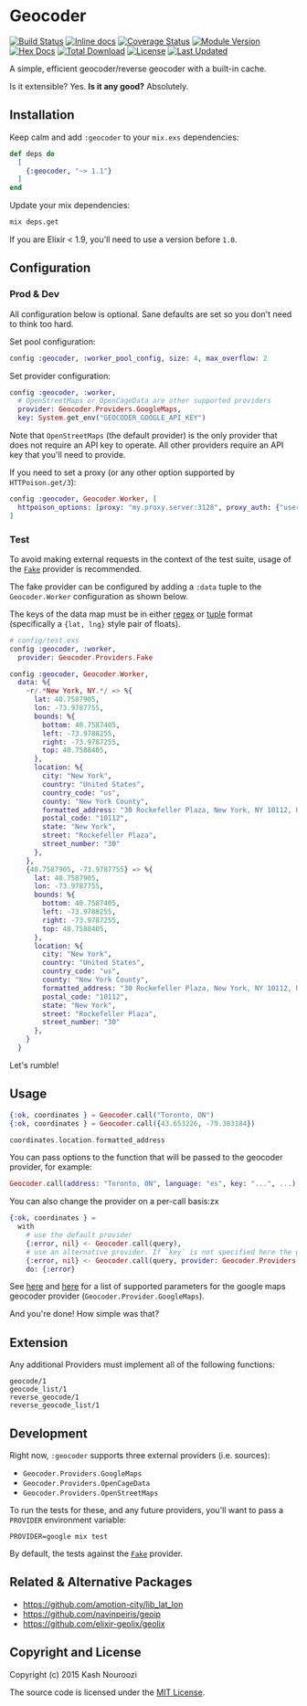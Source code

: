 # Geocoder

[![Build Status](https://github.com/knrz/geocoder/actions/workflows/elixir.yml/badge.svg)](https://github.com/knrz/geocoder/actions/workflows/elixir.yml)
[![Inline docs](http://inch-ci.org/github/knrz/geocoder.svg?branch=master)](http://inch-ci.org/github/knrz/geocoder)
[![Coverage Status](https://coveralls.io/repos/github/knrz/geocoder/badge.svg?branch=master)](https://coveralls.io/github/knrz/geocoder?branch=master)
[![Module Version](https://img.shields.io/hexpm/v/geocoder.svg)](https://hex.pm/packages/geocoder)
[![Hex Docs](https://img.shields.io/badge/hex-docs-lightgreen.svg)](https://hexdocs.pm/geocoder/)
[![Total Download](https://img.shields.io/hexpm/dt/geocoder.svg)](https://hex.pm/packages/geocoder)
[![License](https://img.shields.io/hexpm/l/geocoder.svg)](https://github.com/knrz/geocoder/blob/master/LICENSE)
[![Last Updated](https://img.shields.io/github/last-commit/knrz/geocoder.svg)](https://github.com/knrz/geocoder/commits/master)

A simple, efficient geocoder/reverse geocoder with a built-in cache.

Is it extensible? Yes.
**Is it any good?** Absolutely.

## Installation

Keep calm and add `:geocoder` to your `mix.exs` dependencies:

```elixir
def deps do
  [
    {:geocoder, "~> 1.1"}
  ]
end
```

Update your mix dependencies:

```bash
mix deps.get
```

If you are Elixir < 1.9, you'll need to use a version before `1.0`.

## Configuration

### Prod & Dev

All configuration below is optional. Sane defaults are set so you don't need to think too hard.

Set pool configuration:

```elixir
config :geocoder, :worker_pool_config, size: 4, max_overflow: 2
```

Set provider configuration:

```elixir
config :geocoder, :worker,
  # OpenStreetMaps or OpenCageData are other supported providers
  provider: Geocoder.Providers.GoogleMaps,
  key: System.get_env("GEOCODER_GOOGLE_API_KEY")
```

Note that `OpenStreetMaps` (the default provider) is the only provider that does not require an API key to operate.
All other providers require an API key that you'll need to provide.

If you need to set a proxy (or any other option supported by `HTTPoison.get/3`):

```elixir
config :geocoder, Geocoder.Worker, [
  httpoison_options: [proxy: "my.proxy.server:3128", proxy_auth: {"username", "password"}]
]
```
### Test

To avoid making external requests in the context of the test suite, usage of the [`Fake`](./lib/geocoder/providers/fake.ex) provider is recommended.

The fake provider can be configured by adding a `:data` tuple to the `Geocoder.Worker` configuration as shown below.

The keys of the data map must be in either [regex](https://hexdocs.pm/elixir/Regex.html) or
[tuple](https://hexdocs.pm/elixir/Tuple.html) format (specifically a `{lat, lng}` style pair of floats).

```elixir
# config/test.exs
config :geocoder, :worker,
  provider: Geocoder.Providers.Fake

config :geocoder, Geocoder.Worker,
  data: %{
    ~r/.*New York, NY.*/ => %{
      lat: 40.7587905,
      lon: -73.9787755,
      bounds: %{
        bottom: 40.7587405,
        left: -73.9788255,
        right: -73.9787255,
        top: 40.7588405,
      },
      location: %{
        city: "New York",
        country: "United States",
        country_code: "us",
        county: "New York County", 
        formatted_address: "30 Rockefeller Plaza, New York, NY 10112, United States of America",
        postal_code: "10112",
        state: "New York",
        street: "Rockefeller Plaza",
        street_number: "30"
      },
    },
    {40.7587905, -73.9787755} => %{
      lat: 40.7587905,
      lon: -73.9787755,
      bounds: %{
        bottom: 40.7587405,
        left: -73.9788255,
        right: -73.9787255,
        top: 40.7588405,
      },
      location: %{
        city: "New York",
        country: "United States",
        country_code: "us",
        county: "New York County", 
        formatted_address: "30 Rockefeller Plaza, New York, NY 10112, United States of America",
        postal_code: "10112",
        state: "New York",
        street: "Rockefeller Plaza",
        street_number: "30"
      },
    }
  }
```

Let's rumble!

## Usage

```elixir
{:ok, coordinates } = Geocoder.call("Toronto, ON")
{:ok, coordinates } = Geocoder.call({43.653226, -79.383184})

coordinates.location.formatted_address
```

You can pass options to the function that will be passed to the geocoder provider, for example:

```elixir
Geocoder.call(address: "Toronto, ON", language: "es", key: "...", ...)
```

You can also change the provider on a per-call basis:zx

```elixir
{:ok, coordinates } =
  with
    # use the default provider
    {:error, nil} <- Geocoder.call(query),
    # use an alternative provider. If `key` is not specified here the globally defined key will be used.
    {:error, nil} <- Geocoder.call(query, provider: Geocoder.Providers.OpenCageData, key: "123"),
    do: {:error}
```

See [here](https://developers.google.com/maps/documentation/geocoding/intro#geocoding) and [here](https://developers.google.com/maps/documentation/geocoding/intro#ReverseGeocoding) for a list of supported parameters for the google maps geocoder provider (`Geocoder.Provider.GoogleMaps`).

And you're done! How simple was that?

## Extension


Any additional Providers must implement all of the following functions:

```
geocode/1
geocode_list/1
reverse_geocode/1
reverse_geocode_list/1
```

## Development

Right now, `:geocoder` supports three external providers (i.e. sources):

* `Geocoder.Providers.GoogleMaps`
* `Geocoder.Providers.OpenCageData`
* `Geocoder.Providers.OpenStreetMaps`

To run the tests for these, and any future providers, you'll want to pass a `PROVIDER` environment variable:

```
PROVIDER=google mix test
```

By default, the tests against the [`Fake`](./lib/geocoder/providers/fake.ex) provider.

## Related & Alternative Packages

* https://github.com/amotion-city/lib_lat_lon
* https://github.com/navinpeiris/geoip
* https://github.com/elixir-geolix/geolix

## Copyright and License

Copyright (c) 2015 Kash Nouroozi

The source code is licensed under the [MIT License](./LICENSE.md).
